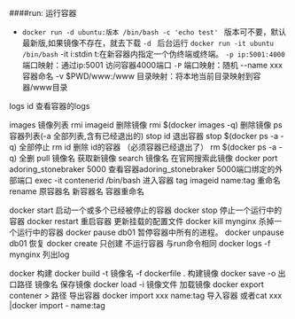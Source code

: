 ####run: 运行容器
  * `docker run -d ubuntu:版本 /bin/bash -c 'echo test' `
  版本可不要，默认最新版,如果镜像不存在，就去下载
  `-d ` 后台运行
  `docker run -it ubuntu /bin/bash` 
  -it i:stdin t:在新容器内指定一个伪终端或终端。
  `-p ip:5001:4000`                                     端口映射：通过ip:5001 访问容器4000端口
  `-P`                                                  端口映射：随机
  --name xxx                                          容器命名
  -v $PWD/www:/www                                    目录映射：将本地当前目录映射到容器/www目录

logs id                                               查看容器的logs

images                                                镜像列表
rmi imageid                                           删除镜像
rmi $(docker images -q)                               删除镜像
ps                                                    容器列表(-a 全部列表,含有已经退出的)
stop id                                               退出容器 
stop $(docker ps -a -q)                               全部停止
rm id                                                 删除 id的容器 （必须容器已经退出了）
rm $(docker ps -a -q)                                 全删
pull 镜像名                                            获取新镜像
search 镜像名                                          在官网搜索此镜像
docker port adoring_stonebraker 5000                  查看容器adoring_stonebraker 5000端口绑定的外部端口
exec -it contenerid  /bin/bash                        进入容器
tag imageid name:tag                                  重命名
rename 原容器名  新容器名                               容器重命名

docker start                                          启动一个或多个已经被停止的容器
docker stop                                           停止一个运行中的容器
docker restart                                        重启容器 更新挂载的配置文件
docker kill  mynginx                                  杀掉一个运行中的容器
docker pause db01                                     暂停容器中所有的进程。
docker unpause  db01                                  恢复
docker create                                         只创建 不运行容器 与run命令相同
docker logs -f mynginx                                列出log

docker 构建
  docker build -t 镜像名 -f dockerfile .                构建镜像
  docker save -o 出口路径 镜像名                         保存镜像
  docker load -i 镜像文件                               加载镜像
  docker export contener > 路径                         导出容器
  docker import xxx  name:tag                           导入容器
  或者cat xxx |docker import - name:tag